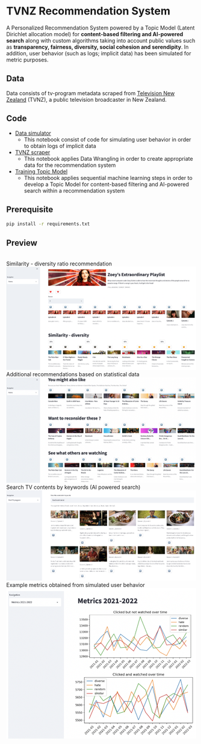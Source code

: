 # TVNZ Recommendation System

A Personalized Recommendation System powered by a Topic Model (Latent Dirichlet allocation model) for **content-based filtering and AI-powered search** along with custom algorithms taking into account public values such as **transparency, fairness, diversity, social cohesion and serendipity**. In addition, user behavior (such as logs; implicit data) has been simulated for metric purposes.

## Data
Data consists of tv-program metadata scraped from [Television New Zealand](https://www.tvnz.co.nz) (TVNZ), a public television broadcaster in New Zealand.

## Code
- [Data simulator](https://github.com/ciCciC/RecommendationSysTopicModel/blob/master/notebooks/data_simulator.ipynb)
  - This notebook consist of code for simulating user behavior in order to obtain logs of implicit data
- [TVNZ scraper](https://github.com/ciCciC/RecommendationSysTopicModel/blob/master/notebooks/scraping_tvnz.ipynb)
  - This notebook applies Data Wrangling in order to create appropriate data for the recommendation system
- [Training Topic Model](https://github.com/ciCciC/RecommendationSysTopicModel/blob/master/notebooks/topic_model_tvprograms.ipynb)
  - This notebook applies sequential machine learning steps in order to develop a Topic Model for content-based filtering and AI-powered search within a recommendation system

## Prerequisite
```sh
pip install -r requirements.txt
```

## Preview

<br/>
Similarity - diversity ratio recommendation
<br/>
<img src="img/home1.png" width="800">

<br/>
Additional recommendations based on statistical data
<br/>
<img src="img/home3.png" width="800">

<br/>
Search TV contents by keywords (AI powered search)
<br/>
<img src="img/search_contents_by_keywords.png" width="800">

<br/>
Example metrics obtained from simulated user behavior
<br/>
<img src="img/plots.png" width="600", height="400">